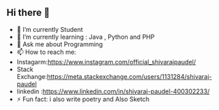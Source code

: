 ## Hi there 👋 ##


- 🔭 I’m currently Student
- 🌱 I’m currently learning : Java , Python and PHP 
- 💬 Ask me about Programming 
- 📫 How to reach me: 
- Instagarm:https://www.instagram.com/official_shivarajpaudel/
- Stack Exchange:https://meta.stackexchange.com/users/1131284/shivaraj-paudel
- linkedin :https://www.linkedin.com/in/shivaraj-paudel-400302233/
- ⚡ Fun fact: i also write poetry and Also Sketch

